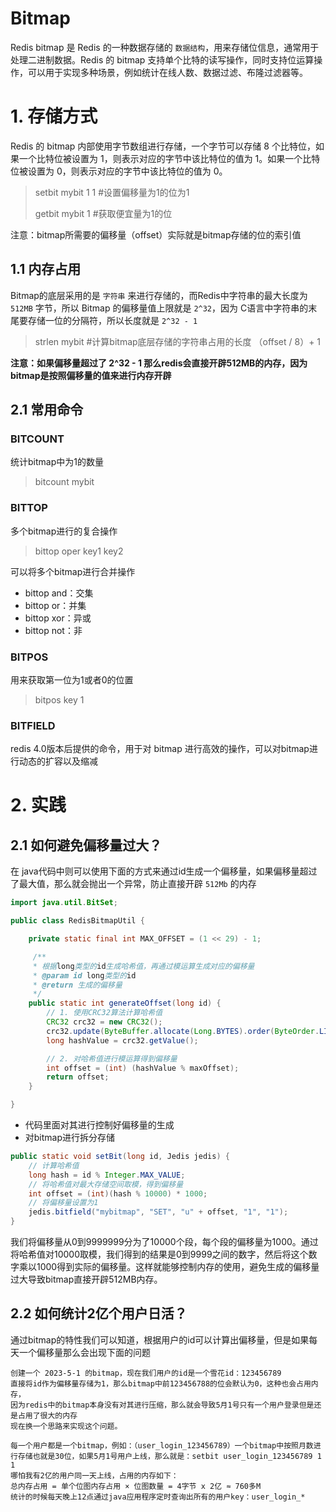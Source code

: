 # Bitmap

Redis bitmap 是 Redis 的一种数据存储的 `数据结构`，用来存储位信息，通常用于处理二进制数据。Redis 的 bitmap 支持单个比特的读写操作，同时支持位运算操作，可以用于实现多种场景，例如统计在线人数、数据过滤、布隆过滤器等。

# 1. 存储方式

Redis 的 bitmap 内部使用字节数组进行存储，一个字节可以存储 8 个比特位，如果一个比特位被设置为 1，则表示对应的字节中该比特位的值为 1。如果一个比特位被设置为 0，则表示对应的字节中该比特位的值为 0。

> setbit mybit 1 1          #设置偏移量为1的位为1
>
> getbit mybit 1             #获取便宜量为1的位

注意：bitmap所需要的偏移量（offset）实际就是bitmap存储的位的索引值

## 1.1 内存占用

Bitmap的底层采用的是 `字符串` 来进行存储的，而Redis中字符串的最大长度为 `512MB` 字节，所以 Bitmap 的偏移量值上限就是 `2^32`，因为 C语言中字符串的末尾要存储一位的分隔符，所以长度就是 `2^32 - 1`

> strlen mybit       #计算bitmap底层存储的字符串占用的长度  （offset / 8）+ 1

**注意：如果偏移量超过了 2^32 - 1 那么redis会直接开辟512MB的内存，因为bitmap是按照偏移量的值来进行内存开辟**

## 2.1 常用命令

### BITCOUNT

统计bitmap中为1的数量

> bitcount mybit

### BITTOP

多个bitmap进行的复合操作

> bittop oper key1 key2

可以将多个bitmap进行合并操作

- bittop and：交集
- bittop or：并集
- bittop xor：异或
- bittop not：非

### BITPOS

用来获取第一位为1或者0的位置

> bitpos key 1

### BITFIELD

redis 4.0版本后提供的命令，用于对 bitmap 进行高效的操作，可以对bitmap进行动态的扩容以及缩减

# 2. 实践

## 2.1 如何避免偏移量过大？

在 java代码中则可以使用下面的方式来通过id生成一个偏移量，如果偏移量超过了最大值，那么就会抛出一个异常，防止直接开辟 `512Mb` 的内存

```java
import java.util.BitSet;

public class RedisBitmapUtil {

    private static final int MAX_OFFSET = (1 << 29) - 1;

     /**
     * 根据long类型的id生成哈希值，再通过模运算生成对应的偏移量
     * @param id long类型的id
     * @return 生成的偏移量
     */
    public static int generateOffset(long id) {
        // 1. 使用CRC32算法计算哈希值
        CRC32 crc32 = new CRC32();
        crc32.update(ByteBuffer.allocate(Long.BYTES).order(ByteOrder.LITTLE_ENDIAN).putLong(id).array());
        long hashValue = crc32.getValue();

        // 2. 对哈希值进行模运算得到偏移量
        int offset = (int) (hashValue % maxOffset);
        return offset;
    }

}
```

- 代码里面对其进行控制好偏移量的生成
- 对bitmap进行拆分存储

```java
public static void setBit(long id, Jedis jedis) {
    // 计算哈希值
    long hash = id % Integer.MAX_VALUE;
    // 将哈希值对最大存储空间取模，得到偏移量
    int offset = (int)(hash % 10000) * 1000;
    // 将偏移量设置为1
    jedis.bitfield("mybitmap", "SET", "u" + offset, "1", "1");
}
```

我们将偏移量从0到9999999分为了10000个段，每个段的偏移量为1000。通过将哈希值对10000取模，我们得到的结果是0到9999之间的数字，然后将这个数字乘以1000得到实际的偏移量。这样就能够控制内存的使用，避免生成的偏移量过大导致bitmap直接开辟512MB内存。

## 2.2 如何统计2亿个用户日活？

通过bitmap的特性我们可以知道，根据用户的id可以计算出偏移量，但是如果每天一个偏移量那么会出现下面的问题

```text
创建一个 2023-5-1 的bitmap，现在我们用户的id是一个雪花id：123456789
直接将id作为偏移量存储为1，那么bitmap中前123456788的位会默认为0，这种也会占用内存，
因为redis中的bitmap本身没有对其进行压缩，那么就会导致5月1号只有一个用户登录但是还是占用了很大的内存
现在换一个思路来实现这个问题。

每一个用户都是一个bitmap，例如：（user_login_123456789）一个bitmap中按照月数进行存储也就是30位，如果5月1号用户上线，那么就是：setbit user_login_123456789 1 1
哪怕我有2亿的用户同一天上线，占用的内存如下：
总内存占用 = 单个位图内存占用 × 位图数量 = 4字节 x 2亿 ≈ 760多M
统计的时候每天晚上12点通过java应用程序定时查询出所有的用户key：user_login_*
```

